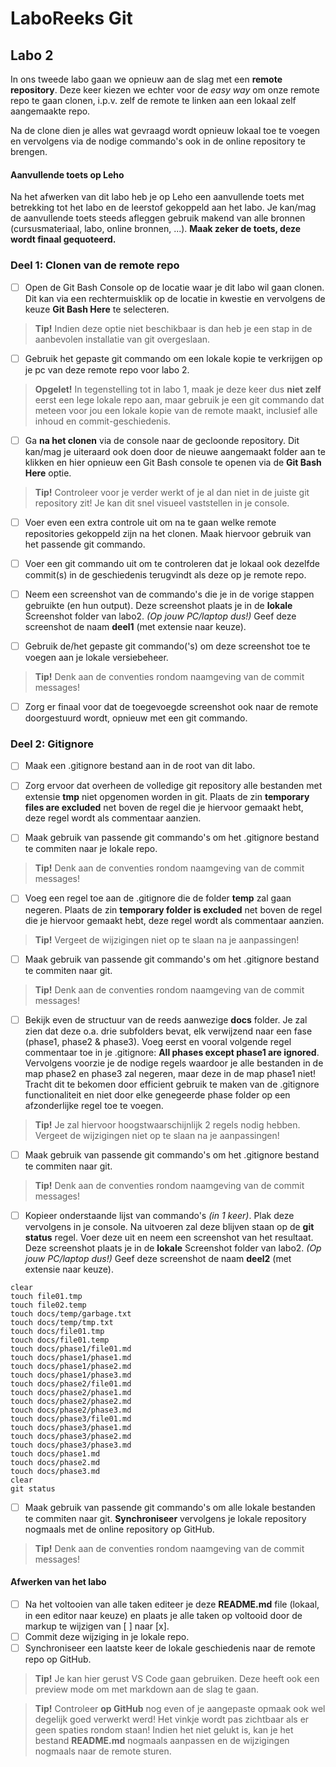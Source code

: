 # LaboReeks Git
## **Labo 2**

In ons tweede labo gaan we opnieuw aan de slag met een **remote repository**.
Deze keer kiezen we echter voor de *easy way* om onze remote repo te gaan clonen, i.p.v. zelf de remote te linken aan een lokaal zelf aangemaakte repo.

Na de clone dien je alles wat gevraagd wordt opnieuw lokaal toe te voegen en vervolgens via de nodige commando's ook in de online repository te brengen. 

#### **Aanvullende toets op Leho**
Na het afwerken van dit labo heb je op Leho een aanvullende toets met betrekking tot het labo en de leerstof gekoppeld aan het labo.
Je kan/mag de aanvullende toets steeds afleggen gebruik makend van alle bronnen (cursusmateriaal, labo, online bronnen, ...).
**Maak zeker de toets, deze wordt finaal gequoteerd.**

### **Deel 1: Clonen van de remote repo**

- [ ] Open de Git Bash Console op de locatie waar je dit labo wil gaan clonen. Dit kan via een rechtermuisklik op de locatie in kwestie en vervolgens de keuze **Git Bash Here** te selecteren.
>**Tip!** Indien deze optie niet beschikbaar is dan heb je een stap in de aanbevolen installatie van git overgeslaan.

- [ ] Gebruik het gepaste git commando om een lokale kopie te verkrijgen op je pc van deze remote repo voor labo 2.

>**Opgelet!** In tegenstelling tot in labo 1, maak je deze keer dus **niet zelf** eerst een lege lokale repo aan, maar gebruik je een git commando dat
meteen voor jou een lokale kopie van de remote maakt, inclusief alle inhoud en commit-geschiedenis.

- [ ]  Ga **na het clonen** via de console naar de gecloonde repository. Dit kan/mag je uiteraard ook doen door de nieuwe aangemaakt folder aan te klikken en hier opnieuw een Git Bash console te openen via de **Git Bash Here** optie.
>**Tip!** Controleer voor je verder werkt of je al dan niet in de juiste git repository zit! Je kan dit snel visueel vaststellen in je console.

- [ ] Voer even een extra controle uit om na te gaan welke remote repositories gekoppeld zijn na het clonen. Maak hiervoor gebruik van het passende git commando.
- [ ] Voer een git commando uit om te controleren dat je lokaal ook dezelfde commit(s) in de geschiedenis terugvindt als deze op je remote repo.
- [ ] Neem een screenshot van de commando's die je in de vorige stappen gebruikte (en hun output).
      Deze screenshot plaats je in de **lokale** Screenshot folder van labo2. *(Op jouw PC/laptop dus!)* Geef deze screenshot de naam **deel1** (met extensie naar keuze).

- [ ] Gebruik de/het gepaste git commando('s) om deze screenshot toe te voegen aan je lokale versiebeheer.
>**Tip!** Denk aan de conventies rondom naamgeving van de commit messages!

- [ ] Zorg er finaal voor dat de toegevoegde screenshot ook naar de remote doorgestuurd wordt, opnieuw met een git commando.

### **Deel 2: Gitignore**

- [ ] Maak een .gitignore bestand aan in de root van dit labo.

- [ ] Zorg ervoor dat overheen de volledige git repository alle bestanden met extensie **tmp** niet opgenomen worden in git. Plaats de zin **temporary files are excluded** net boven de regel die je hiervoor gemaakt hebt, deze regel wordt als commentaar aanzien.

- [ ] Maak gebruik van passende git commando's om het .gitignore bestand te commiten naar je lokale repo.
>**Tip!** Denk aan de conventies rondom naamgeving van de commit messages!

- [ ] Voeg een regel toe aan de .gitignore die de folder **temp** zal gaan negeren. Plaats de zin **temporary folder is excluded** net boven de regel die je hiervoor gemaakt hebt, deze regel wordt als commentaar aanzien.
>**Tip!** Vergeet de wijzigingen niet op te slaan na je aanpassingen!

- [ ] Maak gebruik van passende git commando's om het .gitignore bestand te commiten naar git.
>**Tip!** Denk aan de conventies rondom naamgeving van de commit messages!

- [ ] Bekijk even de structuur van de reeds aanwezige **docs** folder.
Je zal zien dat deze o.a. drie subfolders bevat, elk verwijzend naar een fase (phase1, phase2 & phase3). 
Voeg eerst en vooral volgende regel commentaar toe in je .gitignore: **All phases except phase1 are ignored**.
Vervolgens voorzie je de nodige regels waardoor je alle bestanden in de map phase2 en phase3 zal negeren, maar deze in de map phase1 niet!
Tracht dit te bekomen door efficient gebruik te maken van de .gitignore functionaliteit en niet door elke genegeerde phase folder op een afzonderlijke regel toe te voegen.
>**Tip!** Je zal hiervoor hoogstwaarschijnlijk 2 regels nodig hebben. Vergeet de wijzigingen niet op te slaan na je aanpassingen!

- [ ] Maak gebruik van passende git commando's om het .gitignore bestand te commiten naar git.
>**Tip!** Denk aan de conventies rondom naamgeving van de commit messages!

- [ ] Kopieer onderstaande lijst van commando's *(in 1 keer)*. Plak deze vervolgens in je console. Na uitvoeren zal deze blijven staan op de **git status** regel. Voer deze uit en neem een screenshot van het resultaat. Deze screenshot plaats je in de **lokale** Screenshot folder van labo2. *(Op jouw PC/laptop dus!)* Geef deze screenshot de naam **deel2** (met extensie naar keuze).


```
clear
touch file01.tmp
touch file02.temp
touch docs/temp/garbage.txt
touch docs/temp/tmp.txt
touch docs/file01.tmp
touch docs/file01.temp
touch docs/phase1/file01.md
touch docs/phase1/phase1.md
touch docs/phase1/phase2.md
touch docs/phase1/phase3.md
touch docs/phase2/file01.md
touch docs/phase2/phase1.md
touch docs/phase2/phase2.md
touch docs/phase2/phase3.md
touch docs/phase3/file01.md
touch docs/phase3/phase1.md
touch docs/phase3/phase2.md
touch docs/phase3/phase3.md
touch docs/phase1.md
touch docs/phase2.md
touch docs/phase3.md
clear
git status
```

- [ ] Maak gebruik van passende git commando's om alle lokale bestanden te commiten naar git.
      **Synchroniseer** vervolgens je lokale repository nogmaals met de online repository op GitHub.
>**Tip!** Denk aan de conventies rondom naamgeving van de commit messages!

#### **Afwerken van het labo**
- [ ] Na het voltooien van alle taken editeer je deze **README.md** file (lokaal, in een editor naar keuze)
  en plaats je alle taken op voltooid door de markup te wijzigen van [ ] naar [x]. 
- [ ] Commit deze wijziging in je lokale repo.
- [ ] Synchroniseer een laatste keer de lokale geschiedenis naar de remote repo op GitHub.

>**Tip!** Je kan hier gerust VS Code gaan gebruiken. Deze heeft ook een preview mode om met markdown aan de slag te gaan.

>**Tip!** Controleer **op GitHub** nog even of je aangepaste opmaak ook wel degelijk goed verwerkt werd!
          Het vinkje wordt pas zichtbaar als er geen spaties rondom staan!
          Indien het niet gelukt is, kan je het bestand **README.md** nogmaals aanpassen en de wijzigingen nogmaals naar de remote sturen.
